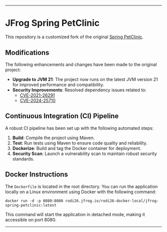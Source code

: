 # 

----

# JFrog Spring PetClinic

This repository is a customized fork of the original [Spring PetClinic](https://github.com/spring-projects/spring-petclinic).

## Modifications

The following enhancements and changes have been made to the original project:

- **Upgrade to JVM 21**: The project now runs on the latest JVM version 21 for improved performance and compatibility.
- **Security Improvements**: Resolved dependency issues related to:
   - [CVE-2021-26291](https://nvd.nist.gov/vuln/detail/CVE-2021-26291)
   - [CVE-2024-25710](https://nvd.nist.gov/vuln/detail/CVE-2024-25710)

## Continuous Integration (CI) Pipeline

A robust CI pipeline has been set up with the following automated steps:

1. **Build**: Compile the project using Maven.
2. **Test**: Run tests using Maven to ensure code quality and reliability.
3. **Dockerize**: Build and tag the Docker container for deployment.
4. **Security Scan**: Launch a vulnerability scan to maintain robust security standards.

## Docker Instructions

The `Dockerfile` is located in the root directory. You can run the application locally on a Linux environment using Docker with the following command:

```other
docker run -d -p 8080:8080 rodi26.jfrog.io/rodi26-docker-local/jfrog-spring-petclinic:latest
```

This command will start the application in detached mode, making it accessible on port 8080.

----